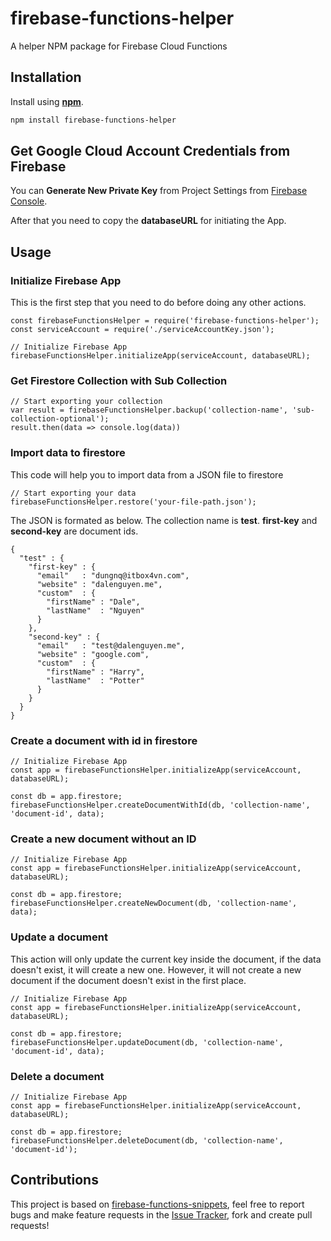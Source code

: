 # firebase-functions-helper
A helper NPM package for Firebase Cloud Functions

## Installation 

Install using [__npm__](https://www.npmjs.com/).

```sh
npm install firebase-functions-helper
```

## Get Google Cloud Account Credentials from Firebase

You can __Generate New Private Key__ from Project Settings from [Firebase Console](https://console.firebase.google.com).

After that you need to copy the __databaseURL__ for initiating the App. 

## Usage 

### Initialize Firebase App

This is the first step that you need to do before doing any other actions.

```
const firebaseFunctionsHelper = require('firebase-functions-helper');
const serviceAccount = require('./serviceAccountKey.json');

// Initialize Firebase App
firebaseFunctionsHelper.initializeApp(serviceAccount, databaseURL);
```

### Get Firestore Collection with Sub Collection

```
// Start exporting your collection
var result = firebaseFunctionsHelper.backup('collection-name', 'sub-collection-optional');
result.then(data => console.log(data))
```

### Import data to firestore 

This code will help you to import data from a JSON file to firestore

```
// Start exporting your data
firebaseFunctionsHelper.restore('your-file-path.json');
```

The JSON is formated as below. The collection name is __test__. __first-key__ and __second-key__ are document ids. 

```
{
  "test" : {
    "first-key" : {
      "email"   : "dungnq@itbox4vn.com",
      "website" : "dalenguyen.me",
      "custom"  : {
        "firstName" : "Dale",
        "lastName"  : "Nguyen"
      }
    },
    "second-key" : {
      "email"   : "test@dalenguyen.me",
      "website" : "google.com",
      "custom"  : {
        "firstName" : "Harry",
        "lastName"  : "Potter"
      }
    }
  }
}
```

### Create a document with id in firestore

```
// Initialize Firebase App
const app = firebaseFunctionsHelper.initializeApp(serviceAccount, databaseURL);

const db = app.firestore;
firebaseFunctionsHelper.createDocumentWithId(db, 'collection-name', 'document-id', data);
```

### Create a new document without an ID

```
// Initialize Firebase App
const app = firebaseFunctionsHelper.initializeApp(serviceAccount, databaseURL);

const db = app.firestore;
firebaseFunctionsHelper.createNewDocument(db, 'collection-name', data);
```

### Update a document

This action will only update the current key inside the document, if the data doesn't exist, it will create a new one. However, it will not create a new document if the document doesn't exist in the first place.

```
// Initialize Firebase App
const app = firebaseFunctionsHelper.initializeApp(serviceAccount, databaseURL);

const db = app.firestore;
firebaseFunctionsHelper.updateDocument(db, 'collection-name', 'document-id', data);
```

### Delete a document

```
// Initialize Firebase App
const app = firebaseFunctionsHelper.initializeApp(serviceAccount, databaseURL);

const db = app.firestore;
firebaseFunctionsHelper.deleteDocument(db, 'collection-name', 'document-id');
```

## Contributions

This project is based on [firebase-functions-snippets](https://github.com/dalenguyen/firebase-functions-snippets), feel free to report bugs and make feature requests in the [Issue Tracker](https://github.com/dalenguyen/firebase-functions-helper/issues), fork and create pull requests!